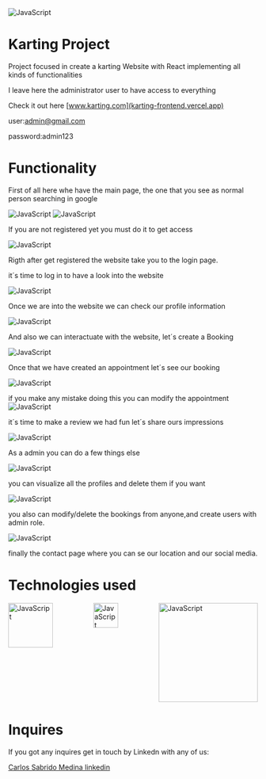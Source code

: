  <img src="src/pages/Media/gueek.png" alt="JavaScript" >


# Karting Project

Project focused in create a karting Website with React  implementing all kinds of functionalities



I leave here the administrator user to have access to everything

Check it out here [www.karting.com](karting-frontend.vercel.app)

user:admin@gmail.com

password:admin123

# Functionality

First of all here whe have the main page, the one that you see as normal person searching in google

<img src="src/pages/Media/primera.png" alt="JavaScript" >
<img src="src/pages/Media/segunda.png" alt="JavaScript" >

If you are not registered yet you must do it to get access

<img src="src/pages/Media/tercera.png" alt="JavaScript" >

Rigth after get registered the website take you to the login page.

 it´s time to log in to have a look into the website

 <img src="src/pages/Media/cuarta.png" alt="JavaScript" >

 Once we are into the website we can check our profile information

<img src="src/pages/Media/quinta.png" alt="JavaScript" >

 And also we can interactuate with the website, let´s create a Booking

 <img src="src/pages/Media/sexta.png" alt="JavaScript" >

 Once that we have created an appointment let´s see our booking

<img src="src/pages/Media/septima.png" alt="JavaScript" >

 if you make any mistake doing this you can modify the appointment
<img src="src/pages/Media/octava.png" alt="JavaScript" >

it´s time to make a review we had fun let´s share ours impressions

<img src="src/pages/Media/nueve.png" alt="JavaScript" >

As a admin you can do a few things else

 <img src="src/pages/Media/once.png" alt="JavaScript" >

 you can visualize all the profiles and delete them if you want

 <img src="src/pages/Media/doce.png" alt="JavaScript" >

 you also can modify/delete the bookings from anyone,and create users with admin role.

 <img src="src/pages/Media/trece.png" alt="JavaScript" >

 finally the contact page where you can se our location and our social media.






 

# Technologies used

<div style="display: flex; flex-wrap: wrap; justify-content: space-between;">
  <img src="src/pages/Media/html.png" alt="JavaScript" width="90">
  <img src="src/pages/Media/descarga.png" alt="JavaScript" width="50">
  <img src="src/pages/Media/react-redux-logo.jpg" alt="JavaScript" width="200">
</div>


# Inquires 

If you got any inquires get in touch by Linkedn with any of us:

<a href="https://www.linkedin.com/in/carlos-sabrido-medina-624b77258/"> Carlos Sabrido Medina linkedin </a>
